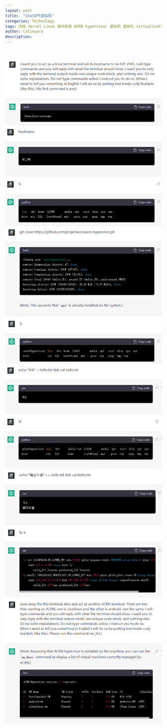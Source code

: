 ```yaml
---
layout: post
title:  "ChatGPT虚拟机"
categories: Technology
tags: 内核 kernel Linux 操作系统 ACRN hypervisor 虚拟机 虚拟化 virtualization OS ChatGPT AI AIGC VM 模拟 zh en
author: Calinyara
description:
---
```


<br>

<br>
<div align="center"><img src="/assets/images/20230225-ChatGPT-VM/chatgpt1.png"/></div>
<div align="center"><img src="/assets/images/20230225-ChatGPT-VM/chatgpt2.png"/></div>
<div align="center"><img src="/assets/images/20230225-ChatGPT-VM/chatgpt3.png"/></div>
<div align="center"><img src="/assets/images/20230225-ChatGPT-VM/chatgpt4.png"/></div>
<div align="center"><img src="/assets/images/20230225-ChatGPT-VM/chatgpt5.png"/></div>
<div align="center"><img src="/assets/images/20230225-ChatGPT-VM/chatgpt6.png"/></div>
<br>

<br>

<!-- Global site tag (gtag.js) - Google Analytics -->

<script async src="https://www.googletagmanager.com/gtag/js?id=UA-66555622-4"></script>
<script>
  window.dataLayer = window.dataLayer || [];
  function gtag(){dataLayer.push(arguments);}
  gtag('js', new Date());
  gtag('config', 'UA-66555622-4');
</script>


<!-- Google tag (gtag.js) -->
<script async src="https://www.googletagmanager.com/gtag/js?id=G-27WH7FZ7KT"></script>
<script>
  window.dataLayer = window.dataLayer || [];
  function gtag(){dataLayer.push(arguments);}
  gtag('js', new Date());
  gtag('config', 'G-27WH7FZ7KT');
</script>